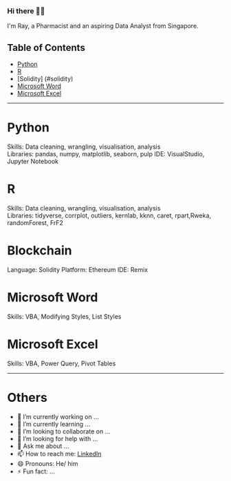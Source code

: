 ### Hi there 🙋‍♂️

I'm Ray, a Pharmacist and an aspiring Data Analyst from Singapore.

## Table of Contents
- [Python](#python)
- [R](#R)
- [Solidity] (#solidity)
- [Microsoft Word](#microsoftword)
- [Microsoft Excel](#microsoftexcel)

***

# Python
Skills: Data cleaning, wrangling, visualisation, analysis
<br>
Libraries: pandas, numpy, matplotlib, seaborn, pulp
IDE: VisualStudio, Jupyter Notebook

# R
Skills: Data cleaning, wrangling, visualisation, analysis
<br>
Libraries: tidyverse, corrplot,  outliers, kernlab, kknn, caret, rpart,Rweka, randomForest, FrF2


# Blockchain
Language: Solidity
Platform: Ethereum
IDE: Remix


# Microsoft Word
Skills: VBA, Modifying Styles, List Styles

# Microsoft Excel
Skills: VBA, Power Query, Pivot Tables

***
# Others
- 🔭 I’m currently working on ...
- 🌱 I’m currently learning ...
- 👯 I’m looking to collaborate on ...
- 🤔 I’m looking for help with ...
- 💬 Ask me about ...
- 📫 How to reach me:  <a href="https://www.linkedin.com/in/ray-t/" target="_blank">LinkedIn</a>
- 😄 Pronouns: He/ him
- ⚡ Fun fact: ...
